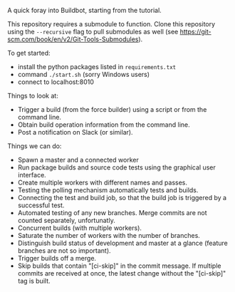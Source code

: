 A quick foray into Buildbot, starting from the tutorial.

This repository requires a submodule to function. Clone this repository using
the `--recursive` flag to pull submodules as well (see
https://git-scm.com/book/en/v2/Git-Tools-Submodules).

To get started:

 - install the python packages listed in `requirements.txt`
 - command `./start.sh` (sorry Windows users)
 - connect to localhost:8010

Things to look at:

 - Trigger a build (from the force builder) using a script or from the command
   line.
 - Obtain build operation information from the command line.
 - Post a notification on Slack (or similar).

Things we can do:

 - Spawn a master and a connected worker
 - Run package builds and source code tests using the graphical user interface.
 - Create multiple workers with different names and passes.
 - Testing the polling mechanism automatically tests and builds.
 - Connecting the test and build job, so that the build job is triggered by a
   successful test.
 - Automated testing of any new branches. Merge commits are not counted
   separately, unfortunatly.
 - Concurrent builds (with multiple workers).
 - Saturate the number of workers with the number of branches.
 - Distinguish build status of development and master at a glance (feature
   branches are not so important).
 - Trigger builds off a merge.
 - Skip builds that contain "[ci-skip]" in the commit message. If multiple
   commits are received at once, the latest change without the "[ci-skip]" tag
   is built.
